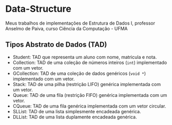 # Data-Structure

Meus trabalhos de implementações de Estrutura de Dados I, professor Anselmo de Paiva, curso Ciência da Computação - UFMA

## Tipos Abstrato de Dados (TAD)
- Student: TAD que representa um aluno com nome, matricula e nota.
- Collection: TAD de uma coleção de números inteiros (`int`) implementado com um vetor.
- GCollection: TAD de uma coleção de dados genéricos (`void *`) implementado com um vetor.
- Stack: TAD de uma pilha (restrição LIFO) genérica implementada com um vetor.
- Queue: TAD de uma fila (restrição FIFO) genérica implementada com um vetor.
- CQueue: TAD de uma fila genérica implementada com um vetor circular.
- SLList: TAD de uma lista simplesmente encadeada genérica.
- DLList: TAD de uma lista duplamente encadeada genérica.
